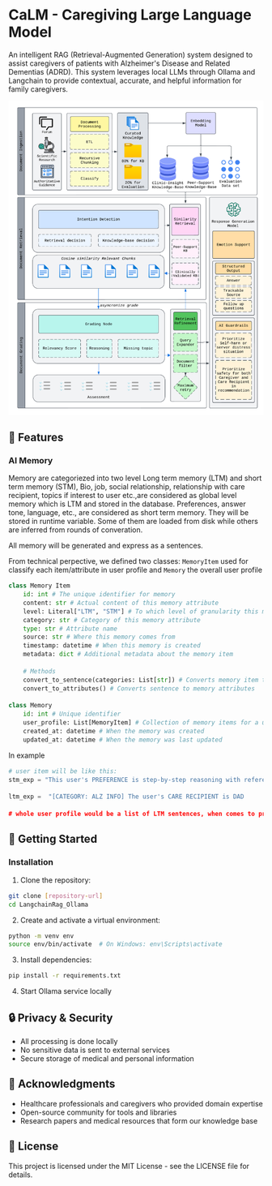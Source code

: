 # CaLM - Caregiving Large Language Model

An intelligent RAG (Retrieval-Augmented Generation) system designed to assist caregivers of patients with Alzheimer's Disease and Related Dementias (ADRD). This system leverages local LLMs through Ollama and Langchain to provide contextual, accurate, and helpful information for family caregivers.

![Rag workflow](./public/calm-workflow.png)

## 🌟 Features

### AI Memory
Memory are categoriezed into two level Long term memory (LTM) and short term memory (STM), Bio, job, social relationship, relationship with care recipient, topics if interest to user etc.,are considered as global level memory which is LTM and stored in the database. Preferences, answer tone, language, etc., are considered as short term memory. They will be stored in runtime variable. Some of them are loaded from disk while others are inferred from rounds of converation.

All memory will be generated and express as a sentences.

From technical perpective, we defined two classes: `MemoryItem` used for classify each item/attribute in user profile and `Memory` the overall user profile

```python
class Memory Item
    id: int # The unique identifier for memory
    content: str # Actual content of this memory attribute
    level: Literal["LTM", "STM"] # To which level of granularity this memory attribute belongs to
    category: str # Category of this memory attribute
    type: str # Attribute name
    source: str # Where this memory comes from
    timestamp: datetime # When this memory is created
    metadata: dict # Additional metadata about the memory item
    
    # Methods
    convert_to_sentence(categories: List[str]) # Converts memory item to a sentence
    convert_to_attributes() # Converts sentence to memory attributes

class Memory
    id: int # Unique identifier
    user_profile: List[MemoryItem] # Collection of memory items for a user
    created_at: datetime # When the memory was created
    updated_at: datetime # When the memory was last updated
```

In example

```python
# user item will be like this:
stm_exp = "This user's PREFERENCE is step-by-step reasoning with references"

ltm_exp =  "[CATEGORY: ALZ INFO] The user's CARE RECIPIENT is DAD

# whole user profile would be a list of LTM sentences, when comes to prompt in each session, it would be combination of LTM and STM.
```

## 🚀 Getting Started

### Installation

1. Clone the repository:

```bash
git clone [repository-url]
cd LangchainRag_Ollama
```

2. Create and activate a virtual environment:

```bash
python -m venv env
source env/bin/activate  # On Windows: env\Scripts\activate
```

3. Install dependencies:

```bash
pip install -r requirements.txt
```

4. Start Ollama service locally

## 🔒 Privacy & Security

- All processing is done locally
- No sensitive data is sent to external services
- Secure storage of medical and personal information

## 🙏 Acknowledgments

- Healthcare professionals and caregivers who provided domain expertise
- Open-source community for tools and libraries
- Research papers and medical resources that form our knowledge base

## 📝 License

This project is licensed under the MIT License - see the LICENSE file for details.